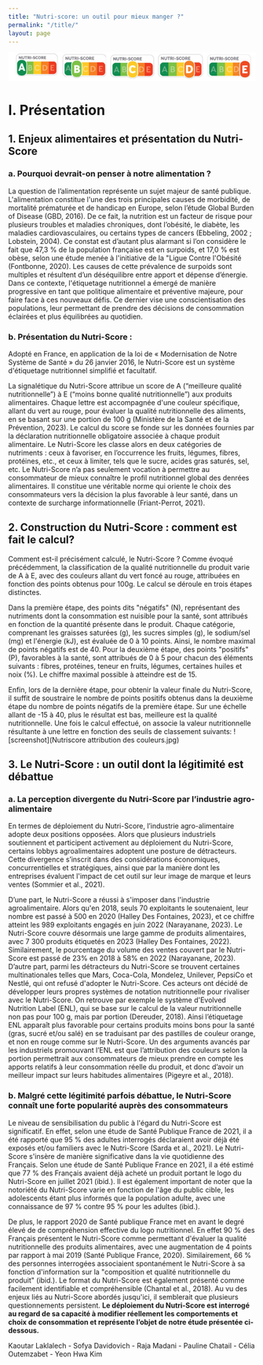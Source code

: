 ```yaml
---
title: "Nutri-score: un outil pour mieux manger ?"
permalink: "/title/"
layout: page
---
```


![screenshot](declinaison-logo-nutriscore.jpg)

# I. Présentation
## 1. Enjeux alimentaires et présentation du Nutri-Score
### a. Pourquoi devrait-on penser à notre alimentation ?
 La question de l’alimentation représente un sujet majeur de santé publique. L'alimentation constitue l'une des trois principales causes de morbidité, de mortalité prématurée et de handicap en Europe, selon l’étude Global Burden of Disease (GBD, 2016). De ce fait, la nutrition est un facteur de risque pour plusieurs troubles et maladies chroniques, dont l’obésité, le diabète, les maladies cardiovasculaires, ou certains types de cancers (Ebbeling, 2002 ; Lobstein, 2004). Ce constat est d’autant plus alarmant si l’on considère le fait que 47,3 % de la population française est en surpoids, et 17,0 % est obèse, selon une étude menée à l'initiative de la "Ligue Contre l'Obésité (Fontbonne, 2020). Les causes de cette prévalence de surpoids sont multiples et résultent d’un déséquilibre entre apport et dépense d’énergie. Dans ce contexte, l'étiquetage nutritionnel a émergé de manière progressive en tant que politique alimentaire et préventive majeure, pour faire face à ces nouveaux défis. Ce dernier vise une conscientisation des populations, leur permettant de prendre des décisions de consommation éclairées et plus équilibrées au quotidien. 

### b. Présentation du Nutri-Score :
 Adopté en France, en application de la loi de « Modernisation de Notre Système de Santé » du 26 janvier 2016, le Nutri-Score est un système d'étiquetage nutritionnel simplifié et facultatif.

La signalétique du Nutri-Score attribue un score de A (“meilleure qualité nutritionnelle”) à E (“moins bonne qualité nutritionnelle”) aux produits alimentaires. Chaque lettre est accompagnée d'une couleur spécifique, allant du vert au rouge, pour évaluer la qualité nutritionnelle des aliments, en se basant sur une portion de 100 g (Ministère de la Santé et de la Prévention, 2023). Le calcul du score se fonde sur les données fournies par la déclaration nutritionnelle obligatoire associée à chaque produit alimentaire. Le Nutri-Score les classe alors en deux catégories de nutriments : ceux à favoriser, en l’occurrence les fruits, légumes, fibres, protéines, etc., et ceux à limiter, tels que le sucre, acides gras saturés, sel, etc. Le Nutri-Score n’a pas seulement vocation à permettre au consommateur de mieux connaître le profil nutritionnel global des denrées alimentaires. Il constitue une véritable norme qui oriente le choix des consommateurs vers la décision la plus favorable à leur santé, dans un contexte de surcharge informationnelle (Friant-Perrot, 2021).

## 2. Construction du Nutri-Score : comment est fait le calcul? 
 Comment est-il précisément calculé, le Nutri-Score ? Comme évoqué précédemment, la classification de la qualité nutritionnelle du produit varie de A à E, avec des couleurs allant du vert foncé au rouge, attribuées en fonction des points obtenus pour 100g. Le calcul se déroule en trois étapes distinctes.

Dans la première étape, des points dits "négatifs" (N), représentant des nutriments dont la consommation est nuisible pour la santé, sont attribués en fonction de la quantité présente dans le produit. Chaque catégorie, comprenant les graisses saturées (g), les sucres simples (g), le sodium/sel (mg) et l'énergie (kJ), est évaluée de 0 à 10 points. Ainsi, le nombre maximal de points négatifs est de 40. Pour la deuxième étape, des points "positifs" (P), favorables à la santé, sont attribués de 0 à 5 pour chacun des éléments suivants : fibres, protéines, teneur en fruits, légumes, certaines huiles et noix (%). Le chiffre maximal possible à atteindre est de 15.

Enfin, lors de la dernière étape, pour obtenir la valeur finale du Nutri-Score, il suffit de soustraire le nombre de points positifs obtenus dans la deuxième étape du nombre de points négatifs de la première étape. Sur une échelle allant de -15 à 40, plus le résultat est bas, meilleure est la qualité nutritionnelle. Une fois le calcul effectué, on associe la valeur nutritionnelle résultante à une lettre en fonction des seuils de classement suivants:
![screenshot](Nutriscore attribution des couleurs.jpg) 

## 3. Le Nutri-Score : un outil dont la légitimité est débattue
### a. La perception divergente du Nutri-Score par l’industrie agro-alimentaire
 En termes de déploiement du Nutri-Score, l’industrie agro-alimentaire adopte deux positions opposées. Alors que plusieurs industriels soutiennent et participent activement au déploiement du Nutri-Score, certains lobbys agroalimentaires adoptent une posture de détracteurs. Cette divergence s’inscrit dans des considérations économiques, concurrentielles et stratégiques, ainsi que par la manière dont les entreprises évaluent l'impact de cet outil sur leur image de marque et leurs ventes (Sommier et al., 2021).

D’une part, le Nutri-Score a réussi à s'imposer dans l'industrie agroalimentaire. Alors qu'en 2018, seuls 70 exploitants le soutenaient, leur nombre est passé à 500 en 2020 (Halley Des Fontaines, 2023), et ce chiffre atteint les 989 exploitants engagés en juin 2022 (Narayanane, 2023). Le Nutri-Score couvre désormais une large gamme de produits alimentaires, avec 7 300 produits étiquetés en 2023 (Halley Des Fontaines, 2022). Similairement, le pourcentage du volume des ventes couvert par le Nutri-Score est passé de 23% en 2018 à 58% en 2022 (Narayanane, 2023). 
D’autre part, parmi les détracteurs du Nutri-Score se trouvent certaines multinationales telles que Mars, Coca-Cola, Mondelez, Unilever, PepsiCo et Nestlé, qui ont refusé d'adopter le Nutri-Score. Ces acteurs ont décidé de développer leurs propres systèmes de notation nutritionnelle pour rivaliser avec le Nutri-Score. On retrouve par exemple le système d'Evolved Nutrition Label (ENL), qui se base sur le calcul de la valeur nutritionnelle non pas pour 100 g, mais par portion (Dereuder, 2018). Ainsi l’étiquetage ENL apparaît plus favorable pour certains produits moins bons pour la santé (gras, sucré et/ou salé) en se traduisant par des pastilles de couleur orange, et non en rouge comme sur le Nutri-Score. Un des arguments avancés par les industriels promouvant l’ENL est que l’attribution des couleurs selon la portion permettrait aux consommateurs de mieux prendre en compte les apports relatifs à leur consommation réelle du produit, et donc d’avoir un meilleur impact sur leurs habitudes alimentaires (Pigeyre et al., 2018).

### b. Malgré cette légitimité parfois débattue, le Nutri-Score connaît une forte popularité auprès des consommateurs
Le niveau de sensibilisation du public à l'égard du Nutri-Score est significatif. En effet, selon une étude de Santé Publique France de 2021, il a été rapporté que 95 % des adultes interrogés déclaraient avoir déjà été exposés et/ou familiers avec le Nutri-Score (Sarda et al., 2021). Le Nutri-Score s'insère de manière significative dans la vie quotidienne des Français. Selon une étude de Santé Publique France en 2021, il a été estimé que 77 % des Français avaient déjà acheté un produit portant le logo du Nutri-Score en juillet 2021 (ibid.). Il est également important de noter que la notoriété du Nutri-Score varie en fonction de l'âge du public cible, les adolescents étant plus informés que la population adulte, avec une connaissance de 97 % contre 95 % pour les adultes (ibid.).
 
De plus, le rapport 2020 de Santé publique France met en avant le degré élevé de de compréhension effective du logo nutritionnel. En effet 90 % des Français présentent le Nutri-Score comme permettant d'évaluer la qualité nutritionnelle des produits alimentaires, avec une augmentation de 4 points par rapport à mai 2019 (Santé Publique France, 2020). Similairement, 66 % des personnes interrogées associaient spontanément le Nutri-Score à sa fonction d'information sur la "composition et qualité nutritionnelle du produit" (ibid.). Le format du Nutri-Score est également présenté comme facilement identifiable et compréhensible (Chantal et al., 2018).
Au vu des enjeux liés au Nutri-Score abordés jusqu'ici, il semblerait que plusieurs questionnements persistent. **Le déploiement du Nutri-Score est interrogé au regard de sa capacité à modifier réellement les comportements et choix de consommation et représente l’objet de notre étude présentée ci-dessous.** 
 


Kaoutar Laklalech - Sofya Davidovich - Raja Madani - Pauline Chatail - Célia Outemzabet - Yeon Hwa Kim
